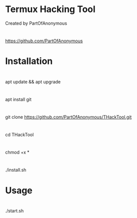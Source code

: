 # Termux Hacking Tool
Created by PartOfAnonymous
#
https://github.com/PartOfAnonymous
#
# Installation
#
apt update && apt upgrade
#
apt install git
#
git clone https://github.com/PartOfAnonymous/THackTool.git
#
cd THackTool
#
chmod +x *
#
./install.sh
#
# Usage
#
./start.sh
